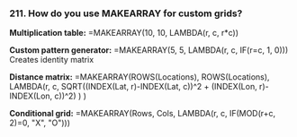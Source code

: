 ### 211. **How do you use MAKEARRAY for custom grids?**

**Multiplication table:**
=MAKEARRAY(10, 10, LAMBDA(r, c, r*c))

**Custom pattern generator:**
=MAKEARRAY(5, 5, LAMBDA(r, c, IF(r=c, 1, 0)))
Creates identity matrix

**Distance matrix:**
=MAKEARRAY(ROWS(Locations), ROWS(Locations),
LAMBDA(r, c,
SQRT((INDEX(Lat, r)-INDEX(Lat, c))^2 + (INDEX(Lon, r)-INDEX(Lon, c))^2)
)
)

**Conditional grid:**
=MAKEARRAY(Rows, Cols, LAMBDA(r, c, IF(MOD(r+c, 2)=0, "X", "O")))
